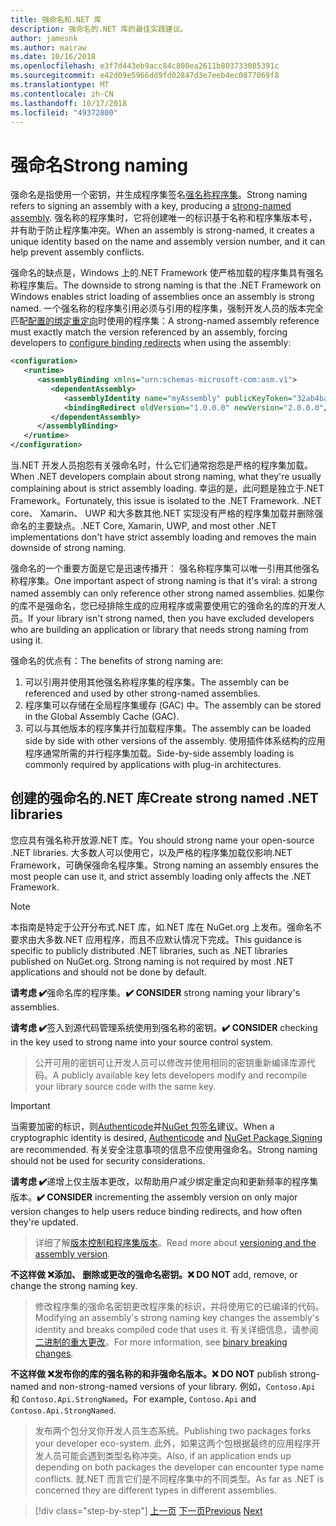 ```yaml
---
title: 强命名和.NET 库
description: 强命名的.NET 库的最佳实践建议。
author: jamesnk
ms.author: mairaw
ms.date: 10/16/2018
ms.openlocfilehash: e3f7d443eb9acc84c800ea2611b803733085391c
ms.sourcegitcommit: e42d09e5966dd9fd02847d3e7eeb4ec0877069f8
ms.translationtype: MT
ms.contentlocale: zh-CN
ms.lasthandoff: 10/17/2018
ms.locfileid: "49372800"
---
```

# <a name="strong-naming"></a><span data-ttu-id="75da9-103">强命名</span><span class="sxs-lookup"><span data-stu-id="75da9-103">Strong naming</span></span>

<span data-ttu-id="75da9-104">强命名是指使用一个密钥，并生成程序集签名[强名称程序集](../../framework/app-domains/strong-named-assemblies.md)。</span><span class="sxs-lookup"><span data-stu-id="75da9-104">Strong naming refers to signing an assembly with a key, producing a [strong-named assembly](../../framework/app-domains/strong-named-assemblies.md).</span></span> <span data-ttu-id="75da9-105">强名称的程序集时，它将创建唯一的标识基于名称和程序集版本号，并有助于防止程序集冲突。</span><span class="sxs-lookup"><span data-stu-id="75da9-105">When an assembly is strong-named, it creates a unique identity based on the name and assembly version number, and it can help prevent assembly conflicts.</span></span>

<span data-ttu-id="75da9-106">强命名的缺点是，Windows 上的.NET Framework 使严格加载的程序集具有强名称程序集后。</span><span class="sxs-lookup"><span data-stu-id="75da9-106">The downside to strong naming is that the .NET Framework on Windows enables strict loading of assemblies once an assembly is strong named.</span></span> <span data-ttu-id="75da9-107">一个强名称的程序集引用必须与引用的程序集，强制开发人员的版本完全匹配[配置的绑定重定向](../../framework/configure-apps/redirect-assembly-versions.md)时使用的程序集：</span><span class="sxs-lookup"><span data-stu-id="75da9-107">A strong-named assembly reference must exactly match the version referenced by an assembly, forcing developers to [configure binding redirects](../../framework/configure-apps/redirect-assembly-versions.md) when using the assembly:</span></span>

```xml
<configuration>
   <runtime>
      <assemblyBinding xmlns="urn:schemas-microsoft-com:asm.v1">
         <dependentAssembly>
            <assemblyIdentity name="myAssembly" publicKeyToken="32ab4ba45e0a69a1" culture="neutral" />
            <bindingRedirect oldVersion="1.0.0.0" newVersion="2.0.0.0"/>
         </dependentAssembly>
      </assemblyBinding>
   </runtime>
</configuration>
```

<span data-ttu-id="75da9-108">当.NET 开发人员抱怨有关强命名时，什么它们通常抱怨是严格的程序集加载。</span><span class="sxs-lookup"><span data-stu-id="75da9-108">When .NET developers complain about strong naming, what they're usually complaining about is strict assembly loading.</span></span> <span data-ttu-id="75da9-109">幸运的是，此问题是独立于.NET Framework。</span><span class="sxs-lookup"><span data-stu-id="75da9-109">Fortunately, this issue is isolated to the .NET Framework.</span></span> <span data-ttu-id="75da9-110">.NET core、 Xamarin、 UWP 和大多数其他.NET 实现没有严格的程序集加载并删除强命名的主要缺点。</span><span class="sxs-lookup"><span data-stu-id="75da9-110">.NET Core, Xamarin, UWP, and most other .NET implementations don't have strict assembly loading and removes the main downside of strong naming.</span></span>

<span data-ttu-id="75da9-111">强命名的一个重要方面是它是迅速传播开： 强名称程序集可以唯一引用其他强名称程序集。</span><span class="sxs-lookup"><span data-stu-id="75da9-111">One important aspect of strong naming is that it's viral: a strong named assembly can only reference other strong named assemblies.</span></span> <span data-ttu-id="75da9-112">如果你的库不是强命名，您已经排除生成的应用程序或需要使用它的强命名的库的开发人员。</span><span class="sxs-lookup"><span data-stu-id="75da9-112">If your library isn't strong named, then you have excluded developers who are building an application or library that needs strong naming from using it.</span></span>

<span data-ttu-id="75da9-113">强命名的优点有：</span><span class="sxs-lookup"><span data-stu-id="75da9-113">The benefits of strong naming are:</span></span>

1. <span data-ttu-id="75da9-114">可以引用并使用其他强名称程序集的程序集。</span><span class="sxs-lookup"><span data-stu-id="75da9-114">The assembly can be referenced and used by other strong-named assemblies.</span></span>
2. <span data-ttu-id="75da9-115">程序集可以存储在全局程序集缓存 (GAC) 中。</span><span class="sxs-lookup"><span data-stu-id="75da9-115">The assembly can be stored in the Global Assembly Cache (GAC).</span></span>
3. <span data-ttu-id="75da9-116">可以与其他版本的程序集并行加载程序集。</span><span class="sxs-lookup"><span data-stu-id="75da9-116">The assembly can be loaded side by side with other versions of the assembly.</span></span> <span data-ttu-id="75da9-117">使用插件体系结构的应用程序通常所需的并行程序集加载。</span><span class="sxs-lookup"><span data-stu-id="75da9-117">Side-by-side assembly loading is commonly required by applications with plug-in architectures.</span></span>

## <a name="create-strong-named-net-libraries"></a><span data-ttu-id="75da9-118">创建的强命名的.NET 库</span><span class="sxs-lookup"><span data-stu-id="75da9-118">Create strong named .NET libraries</span></span>

<span data-ttu-id="75da9-119">您应具有强名称开放源.NET 库。</span><span class="sxs-lookup"><span data-stu-id="75da9-119">You should strong name your open-source .NET libraries.</span></span> <span data-ttu-id="75da9-120">大多数人可以使用它，以及严格的程序集加载仅影响.NET Framework，可确保强命名程序集。</span><span class="sxs-lookup"><span data-stu-id="75da9-120">Strong naming an assembly ensures the most people can use it, and strict assembly loading only affects the .NET Framework.</span></span>

> [!NOTE]
> <span data-ttu-id="75da9-121">本指南是特定于公开分布式.NET 库，如.NET 库在 NuGet.org 上发布。强命名不要求由大多数.NET 应用程序，而且不应默认情况下完成。</span><span class="sxs-lookup"><span data-stu-id="75da9-121">This guidance is specific to publicly distributed .NET libraries, such as .NET libraries published on NuGet.org. Strong naming is not required by most .NET applications and should not be done by default.</span></span>

<span data-ttu-id="75da9-122">**请考虑 ✔️**强命名库的程序集。</span><span class="sxs-lookup"><span data-stu-id="75da9-122">**✔️ CONSIDER** strong naming your library's assemblies.</span></span>

<span data-ttu-id="75da9-123">**请考虑 ✔️**签入到源代码管理系统使用到强名称的密钥。</span><span class="sxs-lookup"><span data-stu-id="75da9-123">**✔️ CONSIDER** checking in the key used to strong name into your source control system.</span></span>

> <span data-ttu-id="75da9-124">公开可用的密钥可让开发人员可以修改并使用相同的密钥重新编译库源代码。</span><span class="sxs-lookup"><span data-stu-id="75da9-124">A publicly available key lets developers modify and recompile your library source code with the same key.</span></span>

> [!IMPORTANT]
> <span data-ttu-id="75da9-125">当需要加密的标识，则[Authenticode](/windows-hardware/drivers/install/authenticode)并[NuGet 包签名](/nuget/create-packages/sign-a-package)建议。</span><span class="sxs-lookup"><span data-stu-id="75da9-125">When a cryptographic identity is desired, [Authenticode](/windows-hardware/drivers/install/authenticode) and [NuGet Package Signing](/nuget/create-packages/sign-a-package) are recommended.</span></span> <span data-ttu-id="75da9-126">有关安全注意事项的信息不应使用强命名。</span><span class="sxs-lookup"><span data-stu-id="75da9-126">Strong naming should not be used for security considerations.</span></span>

<span data-ttu-id="75da9-127">**请考虑 ✔️**递增上仅主版本更改，以帮助用户减少绑定重定向和更新频率的程序集版本。</span><span class="sxs-lookup"><span data-stu-id="75da9-127">**✔️ CONSIDER** incrementing the assembly version on only major version changes to help users reduce binding redirects, and how often they're updated.</span></span>

> <span data-ttu-id="75da9-128">详细了解[版本控制和程序集版本](./versioning.md#assembly-version)。</span><span class="sxs-lookup"><span data-stu-id="75da9-128">Read more about [versioning and the assembly version](./versioning.md#assembly-version).</span></span>

<span data-ttu-id="75da9-129">**不这样做 ❌**添加、 删除或更改的强命名密钥。</span><span class="sxs-lookup"><span data-stu-id="75da9-129">**❌ DO NOT** add, remove, or change the strong naming key.</span></span>

> <span data-ttu-id="75da9-130">修改程序集的强命名密钥更改程序集的标识，并将使用它的已编译的代码。</span><span class="sxs-lookup"><span data-stu-id="75da9-130">Modifying an assembly's strong naming key changes the assembly's identity and breaks compiled code that uses it.</span></span> <span data-ttu-id="75da9-131">有关详细信息，请参阅[二进制的重大更改](./breaking-changes.md#binary-breaking-change)。</span><span class="sxs-lookup"><span data-stu-id="75da9-131">For more information, see [binary breaking changes](./breaking-changes.md#binary-breaking-change).</span></span>

<span data-ttu-id="75da9-132">**不这样做 ❌**发布你的库的强名称的和非强命名版本。</span><span class="sxs-lookup"><span data-stu-id="75da9-132">**❌ DO NOT** publish strong-named and non-strong-named versions of your library.</span></span> <span data-ttu-id="75da9-133">例如，`Contoso.Api` 和 `Contoso.Api.StrongNamed`。</span><span class="sxs-lookup"><span data-stu-id="75da9-133">For example, `Contoso.Api` and `Contoso.Api.StrongNamed`.</span></span>

> <span data-ttu-id="75da9-134">发布两个包分叉你开发人员生态系统。</span><span class="sxs-lookup"><span data-stu-id="75da9-134">Publishing two packages forks your developer eco-system.</span></span> <span data-ttu-id="75da9-135">此外，如果这两个包根据最终的应用程序开发人员可能会遇到类型名称冲突。</span><span class="sxs-lookup"><span data-stu-id="75da9-135">Also, if an application ends up depending on both packages the developer can encounter type name conflicts.</span></span> <span data-ttu-id="75da9-136">就.NET 而言它们是不同程序集中的不同类型。</span><span class="sxs-lookup"><span data-stu-id="75da9-136">As far as .NET is concerned they are different types in different assemblies.</span></span>

>[!div class="step-by-step"]
<span data-ttu-id="75da9-137">[上一页](./cross-platform-targeting.md)
[下一页](./nuget.md)</span><span class="sxs-lookup"><span data-stu-id="75da9-137">[Previous](./cross-platform-targeting.md)
[Next](./nuget.md)</span></span>
